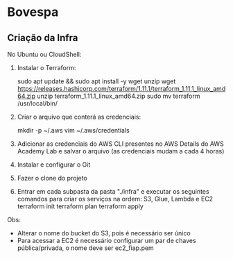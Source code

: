 # Bovespa

## Criação da Infra

No Ubuntu ou CloudShell:

1) Instalar o Terraform:

	sudo apt update && sudo apt install -y wget unzip
	wget https://releases.hashicorp.com/terraform/1.11.1/terraform_1.11.1_linux_amd64.zip
	unzip terraform_1.11.1_linux_amd64.zip
	sudo mv terraform /usr/local/bin/


2) Criar o arquivo que conterá as credenciais:

	mkdir -p ~/.aws
	vim ~/.aws/credentials


3) Adicionar as credenciais do AWS CLI presentes no AWS Details do AWS Academy Lab e salvar o arquivo
(as credenciais mudam a cada 4 horas)

4) Instalar e configurar o Git

5) Fazer o clone do projeto

6) Entrar em cada subpasta da pasta "./infra" e executar os seguintes comandos para criar os serviços na ordem: S3, Glue, Lambda e EC2 
	terraform init
	terraform plan
	terraform apply


Obs: 
- Alterar o nome do bucket do S3, pois é necessário ser único
- Para acessar a EC2 é necessário configurar um par de chaves pública/privada, o nome deve ser ec2_fiap.pem